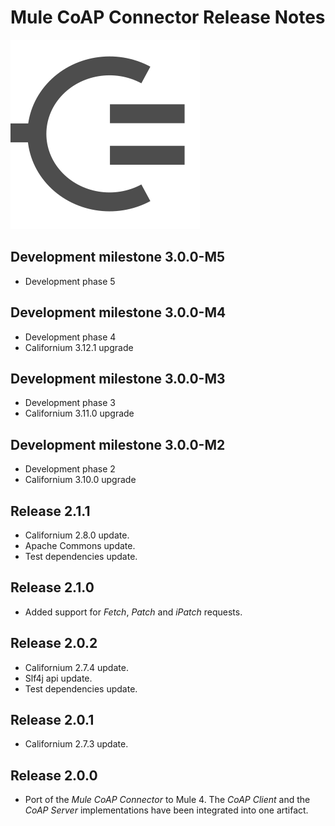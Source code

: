 # Mule CoAP Connector Release Notes
![Mule-Coap logo](icon/icon.svg)

## Development milestone 3.0.0-M5

* Development phase 5

## Development milestone 3.0.0-M4

* Development phase 4
* Californium 3.12.1 upgrade 

## Development milestone 3.0.0-M3

* Development phase 3
* Californium 3.11.0 upgrade 

## Development milestone 3.0.0-M2

* Development phase 2
* Californium 3.10.0 upgrade 

## Release 2.1.1

* Californium 2.8.0 update.
* Apache Commons update.
* Test dependencies update.

## Release 2.1.0

* Added support for _Fetch_, _Patch_ and _iPatch_ requests.

## Release 2.0.2

* Californium 2.7.4 update.
* Slf4j api update.
* Test dependencies update.

## Release 2.0.1

* Californium 2.7.3 update.

## Release 2.0.0

* Port of the _Mule CoAP Connector_ to Mule 4.
The _CoAP Client_ and the _CoAP Server_ implementations have been integrated into one artifact.
